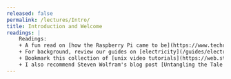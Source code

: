 ```yaml
---
released: false
permalink: /lectures/Intro/
title: Introduction and Welcome
readings: |
    Readings:
    + A fun read on [how the Raspberry Pi came to be](https://www.techrepublic.com/article/inside-the-raspberry-pi-the-story-of-the-35-computer-that-changed-the-world/) for a taste of the adventure to come.
    + For background, review our guides on [electricity](/guides/electricity/), [binary/hexadecimal numbers](/guides/numbers/), and the [unix command line](/guides/unix). 
    + Bookmark this collection of [unix video tutorials](https://web.stanford.edu/class/archive/cs/cs107/cs107.1186/unixref/) that were prepared for CS107 students. These videos cover basic concepts, common utilities, development tools, and productivity features.
    + I also recommend Steven Wolfram's blog post [Untangling the Tale of Ada Lovelace](http://blog.stephenwolfram.com/2015/12/untangling-the-tale-of-ada-lovelace) for a nice description of Charles Babbage's and Lady Ada Lovelace's roles in developing the concept of a general-purpose computer.
---
```

